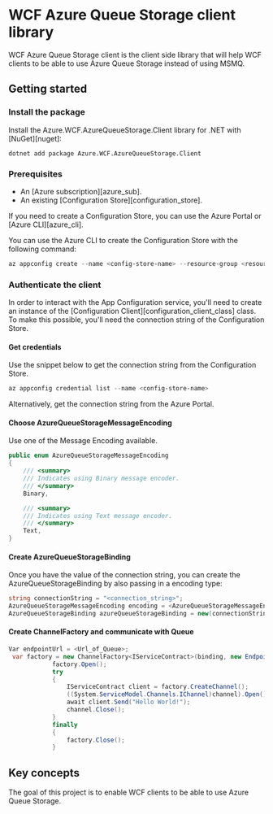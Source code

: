 # WCF Azure Queue Storage client library

WCF Azure Queue Storage client is the client side library that will help WCF clients to be able to use Azure Queue Storage instead of using MSMQ.

## Getting started

### Install the package

Install the Azure.WCF.AzureQueueStorage.Client library for .NET with [NuGet][nuget]:

```dotnetcli
dotnet add package Azure.WCF.AzureQueueStorage.Client
```

### Prerequisites

* An [Azure subscription][azure_sub].
* An existing [Configuration Store][configuration_store].

If you need to create a Configuration Store, you can use the Azure Portal or [Azure CLI][azure_cli].

You can use the Azure CLI to create the Configuration Store with the following command:

```PowerShell
az appconfig create --name <config-store-name> --resource-group <resource-group-name> --location eastus
```

### Authenticate the client

In order to interact with the App Configuration service, you'll need to create an instance of the [Configuration Client][configuration_client_class] class. To make this possible, you'll need the connection string of the Configuration Store.

#### Get credentials

Use the snippet below to get the connection string from the Configuration Store.

```PowerShell
az appconfig credential list --name <config-store-name>
```

Alternatively, get the connection string from the Azure Portal.

#### Choose AzureQueueStorageMessageEncoding

Use one of the Message Encoding available.

```C#
public enum AzureQueueStorageMessageEncoding
{
    /// <summary>
    /// Indicates using Binary message encoder.
    /// </summary>
    Binary,

    /// <summary>
    /// Indicates using Text message encoder.
    /// </summary>
    Text,
}
```

#### Create AzureQueueStorageBinding

Once you have the value of the connection string, you can create the AzureQueueStorageBinding by also passing in a encoding type:

```C# Snippet:CreateConfigurationClient
string connectionString = "<connection_string>";
AzureQueueStorageMessageEncoding encoding = <AzureQueueStorageMessageEncoding>;
AzureQueueStorageBinding azureQueueStorageBinding = new(connectionString, encoding);
```

#### Create ChannelFactory and communicate with Queue

```C# Snippet
Var endpointUrl = <Url_of_Queue>;
 var factory = new ChannelFactory<IServiceContract>(binding, new EndpointAddress(endpointUrl));
            factory.Open();
            try
            {
                IServiceContract client = factory.CreateChannel();
                ((System.ServiceModel.Channels.IChannel)channel).Open();
                await client.Send("Hello World!");
                channel.Close();
            }
            finally
            {
                factory.Close();
            }
```

## Key concepts

The goal of this project is to enable WCF clients to be able to use Azure Queue Storage.


